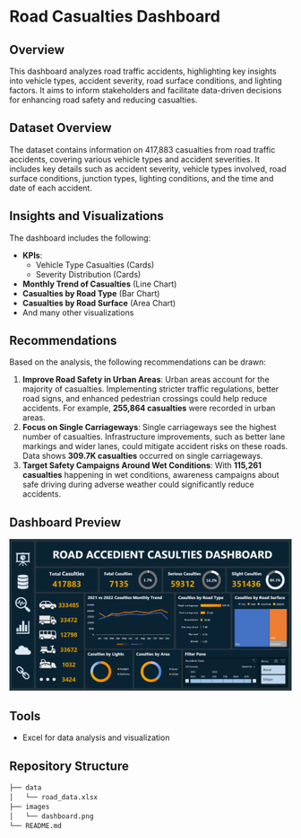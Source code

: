 # Road Casualties Dashboard

## Overview
This dashboard analyzes road traffic accidents, highlighting key insights into vehicle types, accident severity, road surface conditions, and lighting factors. It aims to inform stakeholders and facilitate data-driven decisions for enhancing road safety and reducing casualties.

## Dataset Overview
The dataset contains information on 417,883 casualties from road traffic accidents, covering various vehicle types and accident severities. It includes key details such as accident severity, vehicle types involved, road surface conditions, junction types, lighting conditions, and the time and date of each accident.

## Insights and Visualizations
The dashboard includes the following:
- **KPIs**:
  - Vehicle Type Casualties (Cards)
  - Severity Distribution (Cards)
- **Monthly Trend of Casualties** (Line Chart)
- **Casualties by Road Type** (Bar Chart)
- **Casualties by Road Surface** (Area Chart)
- And many other visualizations

## Recommendations
Based on the analysis, the following recommendations can be drawn:
1. **Improve Road Safety in Urban Areas**: Urban areas account for the majority of casualties. Implementing stricter traffic regulations, better road signs, and enhanced pedestrian crossings could help reduce accidents. For example, **255,864 casualties** were recorded in urban areas.
2. **Focus on Single Carriageways**: Single carriageways see the highest number of casualties. Infrastructure improvements, such as better lane markings and wider lanes, could mitigate accident risks on these roads. Data shows **309.7K casualties** occurred on single carriageways.
3. **Target Safety Campaigns Around Wet Conditions**: With **115,261 casualties** happening in wet conditions, awareness campaigns about safe driving during adverse weather could significantly reduce accidents.

## Dashboard Preview
![Dashboard Preview](images/dashboard.png)

## Tools
- Excel for data analysis and visualization

## Repository Structure
```bash
├── data
│   └── road_data.xlsx
├── images
│   └── dashboard.png
└── README.md
